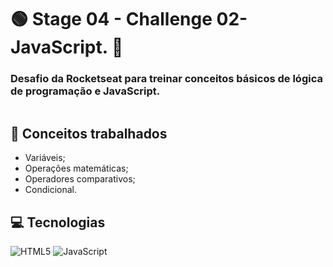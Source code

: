 # :green_circle: Stage 04 - Challenge 02- JavaScript. :sunflower: 
### **Desafio da Rocketseat para treinar conceitos básicos de lógica de programação e JavaScript.**

<p align="center">
  <img src="https://user-images.githubusercontent.com/126821291/228281184-b49260ce-4406-41f7-9cbb-cd8baa913e9d.gif" alt="">
</p>

## :memo: Conceitos trabalhados

- Variáveis;
- Operações matemáticas;
- Operadores comparativos;
- Condicional.

## :computer: Tecnologias

<div>
  <!-- HTML5 -->
  <img src="https://img.shields.io/badge/HTML5-E34F26?style=for-the-badge&logo=html5&logoColor=white" alt="HTML5"/>
  
  <!-- CSS3 -->
  <!-- <img src="https://img.shields.io/badge/CSS3-1572B6?style=for-the-badge&logo=css3&logoColor=white" alt="CSS3"/> -->

  <!-- JavaScript -->
  <img src="https://img.shields.io/badge/JavaScript-F7DF1E?style=for-the-badge&logo=javascript&logoColor=black" alt="JavaScript"/>

  <!-- React Native -->
  <!-- <img src="https://img.shields.io/badge/React_Native-20232A?style=for-the-badge&logo=react&logoColor=61DAFB" alt="React Native"/> -->

  <!-- ReactJS -->
  <!-- <img src="https://img.shields.io/badge/React-20232A?style=for-the-badge&logo=react&logoColor=61DAFB" alt="ReactJS"/> -->
<div/>


